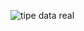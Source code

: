 ![tipe data real](https://github.com/JagoTeknikCourse/Modul-Dasprog/assets/143503597/c430d024-3b81-45ae-b724-5ec7eb154e68)
